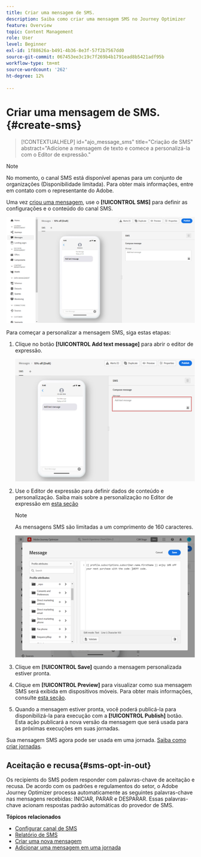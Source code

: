 ```yaml
---
title: Criar uma mensagem de SMS.
description: Saiba como criar uma mensagem SMS no Journey Optimizer
feature: Overview
topic: Content Management
role: User
level: Beginner
exl-id: 1f88626a-b491-4b36-8e3f-57f2b7567dd0
source-git-commit: 067453ee3c19c7f269b4b1791ead8b5421adf95b
workflow-type: tm+mt
source-wordcount: '262'
ht-degree: 12%

---
```


# Criar uma mensagem de SMS. {#create-sms}

>[!CONTEXTUALHELP]
>id="ajo_message_sms"
>title="Criação de SMS"
>abstract="Adicione a mensagem de texto e comece a personalizá-la com o Editor de expressão."

>[!NOTE]
>
>No momento, o canal SMS está disponível apenas para um conjunto de organizações (Disponibilidade limitada). Para obter mais informações, entre em contato com o representante do Adobe.

Uma vez [criou uma mensagem](get-started-content.md), use o **[!UICONTROL SMS]** para definir as configurações e o conteúdo do canal SMS.

![](assets/sms_1.png)

Para começar a personalizar a mensagem SMS, siga estas etapas:

1. Clique no botão **[!UICONTROL Add text message]** para abrir o editor de expressão.

   ![](assets/sms_3.png)

1. Use o Editor de expressão para definir dados de conteúdo e personalização. Saiba mais sobre a personalização no Editor de expressão em [esta seção](../personalization/personalize.md)

   >[!NOTE]
   >
   > As mensagens SMS são limitadas a um comprimento de 160 caracteres.

   ![](assets/sms_2.png)

1. Clique em **[!UICONTROL Save]** quando a mensagem personalizada estiver pronta.

1. Clique em **[!UICONTROL Preview]** para visualizar como sua mensagem SMS será exibida em dispositivos móveis. Para obter mais informações, consulte [esta seção](../design/preview.md).

1. Quando a mensagem estiver pronta, você poderá publicá-la para disponibilizá-la para execução com a **[!UICONTROL Publish]** botão. Esta ação publicará a nova versão da mensagem que será usada para as próximas execuções em suas jornadas.

Sua mensagem SMS agora pode ser usada em uma jornada. [Saiba como criar jornadas](../building-journeys/journey-gs.md).

## Aceitação e recusa{#sms-opt-in-out}

Os recipients do SMS podem responder com palavras-chave de aceitação e recusa. De acordo com os padrões e regulamentos do setor, o Adobe Journey Optimizer processa automaticamente as seguintes palavras-chave nas mensagens recebidas: INICIAR, PARAR e DESPARAR. Essas palavras-chave acionam respostas padrão automáticas do provedor de SMS.

**Tópicos relacionados**

* [Configurar canal de SMS](../configuration/sms-configuration.md)
* [Relatório de SMS](../reports/journey-global-report.md#sms-global)
* [Criar uma nova mensagem](get-started-content.md)
* [Adicionar uma mensagem em uma jornada](../building-journeys/journeys-message.md)
